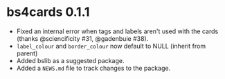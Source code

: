 # bs4cards 0.1.1

* Fixed an internal error when tags and labels aren't used with the cards
  (thanks @sciencificity #31, @gadenbuie #38).
* `label_colour` and `border_colour` now default to NULL (inherit from parent)
* Added bslib as a suggested package. 
* Added a `NEWS.md` file to track changes to the package.
